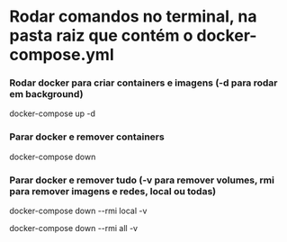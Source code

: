 # Rodar comandos no terminal, na pasta raiz que contém o docker-compose.yml

### Rodar docker para criar containers e imagens (-d para rodar em background)
docker-compose up -d

### Parar docker e remover containers
docker-compose down 

### Parar docker e remover tudo (-v para remover volumes, rmi para remover imagens e redes, local ou todas)
docker-compose down --rmi local -v

docker-compose down --rmi all -v
